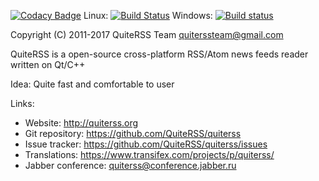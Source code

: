 [![Codacy Badge](https://api.codacy.com/project/badge/Grade/ed6473aef4dd4c5aba8cf1dbbc8c6383)](https://www.codacy.com/app/Funcy-dcm/quiterss?utm_source=github.com&utm_medium=referral&utm_content=QuiteRSS/quiterss&utm_campaign=badger)
Linux: [![Build Status](https://travis-ci.org/QuiteRSS/quiterss.svg?branch=master)](https://travis-ci.org/QuiteRSS/quiterss)
Windows: [![Build status](https://ci.appveyor.com/api/projects/status/5lr4m5jxf2ad4f5r/branch/master?svg=true)](https://ci.appveyor.com/project/Funcy-dcm/quiterss/branch/master)

Copyright (C) 2011-2017 QuiteRSS Team <quiterssteam@gmail.com>

QuiteRSS is a open-source cross-platform RSS/Atom news feeds reader written on Qt/C++

Idea: Quite fast and comfortable to user

Links:
* Website: http://quiterss.org
* Git repository: https://github.com/QuiteRSS/quiterss
* Issue tracker: https://github.com/QuiteRSS/quiterss/issues
* Translations: https://www.transifex.com/projects/p/quiterss/
* Jabber conference: quiterss@conference.jabber.ru
